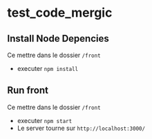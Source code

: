 # test_code_mergic

## Install Node Depencies
Ce mettre dans le dossier `/front`
- executer `npm install`

## Run front
Ce mettre dans le dossier `/front`
- executer `npm start`
- Le server tourne sur `http://localhost:3000/`
